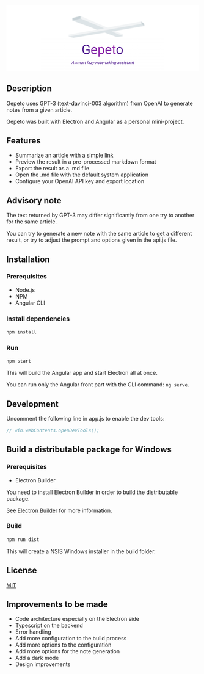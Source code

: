 <div align="center">
  <img src="src/assets/gepeto-home-screen.png" alt="Gepeto" />
</div>

## Description

Gepeto uses GPT-3 (text-davinci-003 algorithm) from OpenAI to generate notes from a given article.

Gepeto was built with Electron and Angular as a personal mini-project.

## Features

- Summarize an article with a simple link
- Preview the result in a pre-processed markdown format
- Export the result as a .md file
- Open the .md file with the default system application
- Configure your OpenAI API key and export location

## Advisory note

The text returned by GPT-3 may differ significantly from one try to another for the same article.

You can try to generate a new note with the same article to get a different result, or try to adjust the prompt and options given in the api.js file.

## Installation

### Prerequisites

- Node.js
- NPM
- Angular CLI

### Install dependencies

```bash
npm install
```

### Run

```bash
npm start
```

This will build the Angular app and start Electron all at once.

You can run only the Angular front part with the CLI command: `ng serve`.

## Development

Uncomment the following line in app.js to enable the dev tools:

```javascript
// win.webContents.openDevTools();
```

## Build a distributable package for Windows

### Prerequisites

- Electron Builder

You need to install Electron Builder in order to build the distributable package.

See [Electron Builder](https://www.electron.build/) for more information.

### Build

```bash
npm run dist
```

This will create a NSIS Windows installer in the build folder.

## License

[MIT](https://choosealicense.com/licenses/mit/)

## Improvements to be made

- Code architecture especially on the Electron side
- Typescript on the backend
- Error handling
- Add more configuration to the build process
- Add more options to the configuration
- Add more options for the note generation
- Add a dark mode
- Design improvements
